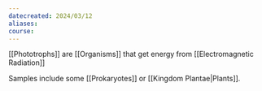 ```yaml
---
datecreated: 2024/03/12
aliases: 
course:
---
```

[[Phototrophs]] are [[Organisms]] that get energy from [[Electromagnetic Radiation]]

Samples include some [[Prokaryotes]] or [[Kingdom Plantae|Plants]].